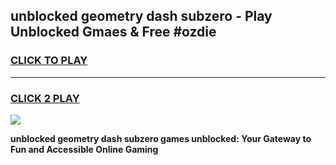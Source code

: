 
## unblocked geometry dash subzero - Play Unblocked Gmaes & Free #ozdie
<h3>
<a href="https://news.freeplayer.one?title=unblocked_geometry_dash_subzero&ref=24F">CLICK TO PLAY</a></h3>
<hr>

<h3>
<a href="https://news.freeplayer.one?title=unblocked_geometry_dash_subzero&ref=24F">CLICK 2 PLAY</a>
  
</h3>

<a href="https://news.freeplayer.one?title=unblocked_geometry_dash_subzero&ref=24F/"><img src="https://clearcache.store/games.png"></a>


**unblocked geometry dash subzero games unblocked: Your Gateway to Fun and Accessible Online Gaming**
